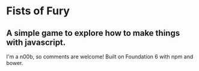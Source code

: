 # Fists of Fury
## A simple game to explore how to make things with javascript. 

I'm a n00b, so comments are welcome!
Built on Foundation 6 with npm and bower.
